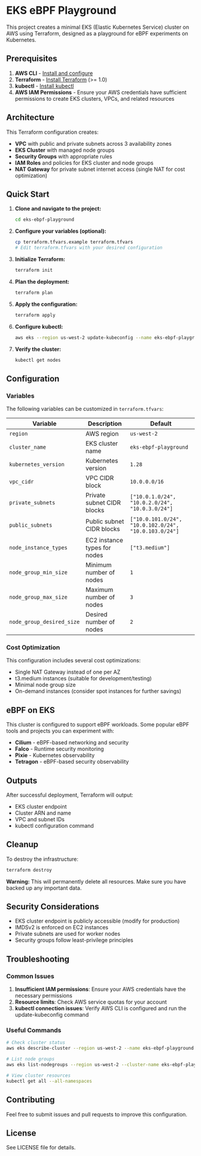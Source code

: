 # EKS eBPF Playground

This project creates a minimal EKS (Elastic Kubernetes Service) cluster on AWS using Terraform, designed as a playground for eBPF experiments on Kubernetes.

## Prerequisites

1. **AWS CLI** - [Install and configure](https://aws.amazon.com/cli/)
2. **Terraform** - [Install Terraform](https://www.terraform.io/downloads.html) (>= 1.0)
3. **kubectl** - [Install kubectl](https://kubernetes.io/docs/tasks/tools/install-kubectl/)
4. **AWS IAM Permissions** - Ensure your AWS credentials have sufficient permissions to create EKS clusters, VPCs, and related resources

## Architecture

This Terraform configuration creates:

- **VPC** with public and private subnets across 3 availability zones
- **EKS Cluster** with managed node groups
- **Security Groups** with appropriate rules
- **IAM Roles** and policies for EKS cluster and node groups
- **NAT Gateway** for private subnet internet access (single NAT for cost optimization)

## Quick Start

1. **Clone and navigate to the project:**
   ```bash
   cd eks-ebpf-playground
   ```

2. **Configure your variables (optional):**
   ```bash
   cp terraform.tfvars.example terraform.tfvars
   # Edit terraform.tfvars with your desired configuration
   ```

3. **Initialize Terraform:**
   ```bash
   terraform init
   ```

4. **Plan the deployment:**
   ```bash
   terraform plan
   ```

5. **Apply the configuration:**
   ```bash
   terraform apply
   ```

6. **Configure kubectl:**
   ```bash
   aws eks --region us-west-2 update-kubeconfig --name eks-ebpf-playground
   ```

7. **Verify the cluster:**
   ```bash
   kubectl get nodes
   ```

## Configuration

### Variables

The following variables can be customized in `terraform.tfvars`:

| Variable | Description | Default |
|----------|-------------|---------|
| `region` | AWS region | `us-west-2` |
| `cluster_name` | EKS cluster name | `eks-ebpf-playground` |
| `kubernetes_version` | Kubernetes version | `1.28` |
| `vpc_cidr` | VPC CIDR block | `10.0.0.0/16` |
| `private_subnets` | Private subnet CIDR blocks | `["10.0.1.0/24", "10.0.2.0/24", "10.0.3.0/24"]` |
| `public_subnets` | Public subnet CIDR blocks | `["10.0.101.0/24", "10.0.102.0/24", "10.0.103.0/24"]` |
| `node_instance_types` | EC2 instance types for nodes | `["t3.medium"]` |
| `node_group_min_size` | Minimum number of nodes | `1` |
| `node_group_max_size` | Maximum number of nodes | `3` |
| `node_group_desired_size` | Desired number of nodes | `2` |

### Cost Optimization

This configuration includes several cost optimizations:

- Single NAT Gateway instead of one per AZ
- t3.medium instances (suitable for development/testing)
- Minimal node group size
- On-demand instances (consider spot instances for further savings)

## eBPF on EKS

This cluster is configured to support eBPF workloads. Some popular eBPF tools and projects you can experiment with:

- **Cilium** - eBPF-based networking and security
- **Falco** - Runtime security monitoring
- **Pixie** - Kubernetes observability
- **Tetragon** - eBPF-based security observability

## Outputs

After successful deployment, Terraform will output:

- EKS cluster endpoint
- Cluster ARN and name
- VPC and subnet IDs
- kubectl configuration command

## Cleanup

To destroy the infrastructure:

```bash
terraform destroy
```

**Warning:** This will permanently delete all resources. Make sure you have backed up any important data.

## Security Considerations

- EKS cluster endpoint is publicly accessible (modify for production)
- IMDSv2 is enforced on EC2 instances
- Private subnets are used for worker nodes
- Security groups follow least-privilege principles

## Troubleshooting

### Common Issues

1. **Insufficient IAM permissions**: Ensure your AWS credentials have the necessary permissions
2. **Resource limits**: Check AWS service quotas for your account
3. **kubectl connection issues**: Verify AWS CLI is configured and run the update-kubeconfig command

### Useful Commands

```bash
# Check cluster status
aws eks describe-cluster --region us-west-2 --name eks-ebpf-playground

# List node groups
aws eks list-nodegroups --region us-west-2 --cluster-name eks-ebpf-playground

# View cluster resources
kubectl get all --all-namespaces
```

## Contributing

Feel free to submit issues and pull requests to improve this configuration.

## License

See LICENSE file for details.